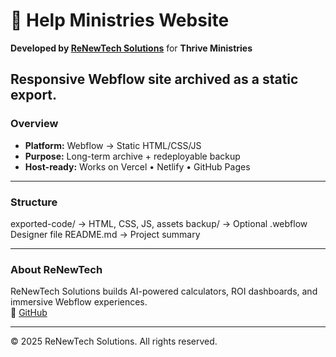 # 💎 Help Ministries Website  
**Developed by [ReNewTech Solutions](https://renewt3ch.com)** for **Thrive Ministries**

Responsive Webflow site archived as a static export.  
---

### Overview
- **Platform:** Webflow → Static HTML/CSS/JS  
- **Purpose:** Long-term archive + redeployable backup  
- **Host-ready:** Works on Vercel • Netlify • GitHub Pages  

---

### Structure
exported-code/   → HTML, CSS, JS, assets
backup/          → Optional .webflow Designer file
README.md        → Project summary

---
### About ReNewTech
ReNewTech Solutions builds AI-powered calculators, ROI dashboards, and immersive Webflow experiences.  
🔗 [GitHub](https://github.com/ReNewTechSolutions)

---

© 2025 ReNewTech Solutions. All rights reserved.
